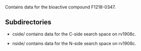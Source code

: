 Contains data for the bioactive compound F1218-0347.

## Subdirectories

- cside/ contains data for the C-side search space on rv1908c.

- nside/ contains data for the N-side search space on rv1908c.

